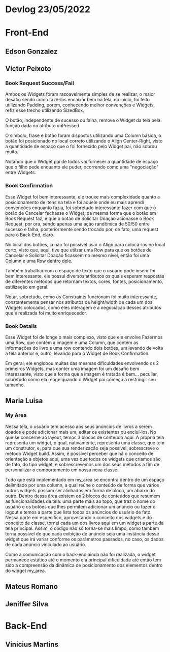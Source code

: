 # Devlog 23/05/2022

# Front-End

## Edson Gonzalez

## Victor Peixoto

### Book Request Success/Fail

Ambos os Widgets foram razoavelmente simples de se realizar, o maior desafio sendo como fazê-los encaixar bem na tela, no início, foi feito utilizando Padding, porém, conhecendo melhor convenções e Widgets, refiz esse trecho utilizando SizedBox.

O botão, independente de sucesso ou falha, remove o Widget da tela pela função dada no atributo onPressed.

O símbolo, frase e botão foram dispostos utilizando uma Column básica, o botão foi posicionado no local correto utilizando o Align Center-Right, visto a quantidade de espaço que o foi fornecido pelo Widget pai, não sobrou muito.

Notando que o Widget pai de todos vai fornecer a quantidade de espaço que o filho pede enquanto ele puder, ocorrendo como uma "negociação" entre Widgets.


### Book Confirmation

Esse Widget foi bem interessante, ele trouxe mais complexidade quanto a posicionamento de itens na tela e foi aquele onde eu mais aprendi convenções enquanto fazia, foi sobretudo interessante fazer com que o botão de Cancelar fechasse o Widget, da mesma forma que o botão em Book Request faz, e que o botão de Solicitar Doação acionasse o Book Request, por ora, sendo apenas uma ação randômica de 50/50 entre sucesso e falha, posteriormente sendo trocado por, de fato, uma request para o Back-End, claro.

No local dos botões, já não foi possível usar o Align para colocá-los no local certo, visto que, aqui, tive que utilzar uma Row para que os botões de Cancelar e Solicitar Doação ficassem no mesmo nível, então foi uma Column e uma Row dentro dele.

Também trabalhar com o espaço de texto que o usuário pode inserir foi bem interessante, ele possui diversos atributos os quais esperam respostas de diferentes métodos que retornam textos, cores, fontes, posicionamento, estilização em geral.

Notar, sobretudo, como os Constraints funcionam foi muito interessante, constantemente pensar nos atributos de height/width de cada um dos Widgets colocados, como eles interagem e a negociação desses atributos que é realizada foi muito enriquecedor.


### Book Details

Esse Widget foi de longe o mais complexo, visto que ele envolve Fazermos uma Row, que contém a imagem e uma Column, que contém as informações do livro e uma row contendo dois botões, um levando de volta a tela anterior e, outro, levando para o Widget de Book Confirmation.

Em geral, ele englobou muitas das mesmas dificuldades envolvendo os 2 primeiros Widgets, mas conter uma imagem foi um desafio bem interessante, visto que a forma que a imagem é tratada é bem... peculiar, sobretudo como ela reage quando o Widget pai começa a restringir seu tamanho.

## Maria Luisa

### My Area

Nessa tela, o usuário tem acesso aos seus anúncios de livros a serem doados e pode adicionar mais um, editar os existentes ou excluí-los. No que se concerne ao layout, temos 3 blocos de conteúdo aqui. A própria tela representa um widget, o qual, nativamente, representa uma classe, que tem um construtor, e, para que sua renderização seja possível, sobrescreve o método Widget build. Assim, é possível perceber que há o conceito de orientação a objetos aqui, uma vez que todos os widgets que criamos são, de fato, do tipo widget, e sobrescrevemos um dos seus métodos a fim de personalizar o comportamento em nossa nova classe. 

Tudo que está implementado em my_area se encontra dentro de um espaço delimitado por uma column, a qual reúne o conteúdo de forma que vários outros widgets possam ser alinhados em forma de bloco, um abaixo do outro. Dentro dessa área existem os 2 blocos de conteúdos que resumem as funcionalidades da tela: uma parte mais ao topo, que traz o nome do usuário e os botões que lhes permitem adicionar um anúncio ou fazer o logout e temos a parte que lista todos os anúncios do usuário de fato. Nessa parte em específico, aproveitando o conceito dos widgets e do conceito de classe, tornei cada um dos livros aqui em um widget a parte da tela principal. Assim, o código não só torna-se mais limpo, como também torna possível de que cada exibição de anúncio seja uma instância desse widget que irá variar conforme os parâmetros passados, no caso, os dados de cada anúncio vinculado ao usuário. 

Como a comunicação com o back-end ainda não foi realizada, o widget permanece estático até o momento e a principal dificuldade até então tem sido a compreensão da dinâmica de posicionamento dos elementos dentro do widget my_area. 


## Mateus Romano

## Jeniffer Silva

# Back-End

## Vinicius Martins